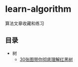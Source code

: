 # learn-algorithm
算法文章收藏和练习

## 目录

- 树
  - [30张图带你彻底理解红黑树](https://github.com/tianmt/learn-algorithm/blob/master/%E6%A0%91/30%E5%BC%A0%E5%9B%BE%E5%B8%A6%E4%BD%A0%E5%BD%BB%E5%BA%95%E7%90%86%E8%A7%A3%E7%BA%A2%E9%BB%91%E6%A0%91.md)